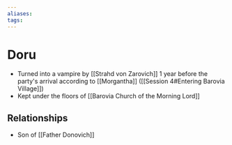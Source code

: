 ```yaml
---
aliases: 
tags: 
---
```


# Doru

- Turned into a vampire by [[Strahd von Zarovich]] 1 year before the party's arrival according to [[Morgantha]] ([[Session 4#Entering Barovia Village]])
- Kept under the floors of [[Barovia Church of the Morning Lord]]

## Relationships

- Son of [[Father Donovich]]